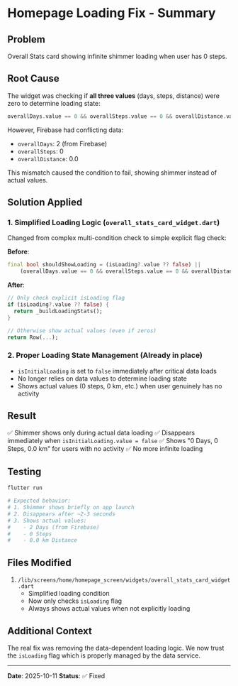 # Homepage Loading Fix - Summary

## Problem
Overall Stats card showing infinite shimmer loading when user has 0 steps.

## Root Cause
The widget was checking if **all three values** (days, steps, distance) were zero to determine loading state:
```dart
overallDays.value == 0 && overallSteps.value == 0 && overallDistance.value == 0.0
```

However, Firebase had conflicting data:
- `overallDays`: 2 (from Firebase)
- `overallSteps`: 0
- `overallDistance`: 0.0

This mismatch caused the condition to fail, showing shimmer instead of actual values.

## Solution Applied

### 1. **Simplified Loading Logic** (`overall_stats_card_widget.dart`)
Changed from complex multi-condition check to simple explicit flag check:

**Before**:
```dart
final bool shouldShowLoading = (isLoading?.value ?? false) ||
    (overallDays.value == 0 && overallSteps.value == 0 && overallDistance.value == 0.0);
```

**After**:
```dart
// Only check explicit isLoading flag
if (isLoading?.value ?? false) {
  return _buildLoadingStats();
}

// Otherwise show actual values (even if zeros)
return Row(...);
```

### 2. **Proper Loading State Management** (Already in place)
- `isInitialLoading` is set to `false` immediately after critical data loads
- No longer relies on data values to determine loading state
- Shows actual values (0 steps, 0 km, etc.) when user genuinely has no activity

## Result
✅ Shimmer shows only during actual data loading
✅ Disappears immediately when `isInitialLoading.value = false`
✅ Shows "0 Days, 0 Steps, 0.0 km" for users with no activity
✅ No more infinite loading

## Testing
```bash
flutter run

# Expected behavior:
# 1. Shimmer shows briefly on app launch
# 2. Disappears after ~2-3 seconds
# 3. Shows actual values:
#    - 2 Days (from Firebase)
#    - 0 Steps
#    - 0.0 km Distance
```

## Files Modified
1. `/lib/screens/home/homepage_screen/widgets/overall_stats_card_widget.dart`
   - Simplified loading condition
   - Now only checks `isLoading` flag
   - Always shows actual values when not explicitly loading

## Additional Context
The real fix was removing the data-dependent loading logic. We now trust the `isLoading` flag which is properly managed by the data service.

---

**Date**: 2025-10-11
**Status**: ✅ Fixed
